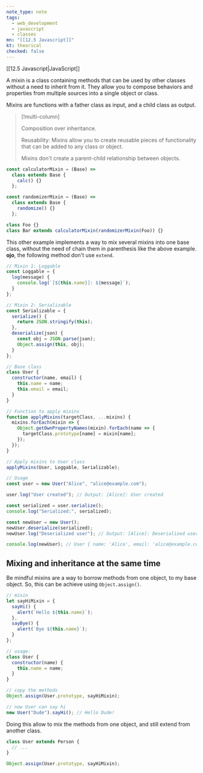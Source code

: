 ```yaml
---
note_type: note
tags:
  - web_development
  - javascript
  - classes
mn: "[[12.5 Javascript]]"
kt: theorical
checked: false
---
```

[[12.5 Javascript|JavaScript]]

A mixin is a class containing methods that can be used by other classes without a need to inherit from it. They allow you to compose behaviors and properties from multiple sources into a single object or class.

Mixins are functions with a father class as input, and a child class as output. 

>[!multi-column]
>
>Composition over inheritance.
>
>Reusability: Mixins allow you to create reusable pieces of functionality that can be added to any class or object.
>
>Mixins don't create a parent-child relationship between objects.

```js
const calculatorMixin = (Base) =>
  class extends Base {
    calc() {}
  };

const randomizerMixin = (Base) =>
  class extends Base {
    randomize() {}
  };

class Foo {}
class Bar extends calculatorMixin(randomizerMixin(Foo)) {}
```

This other example implements a way to mix several mixins into one base class, without the need of chain them in parenthesis like the above example. **ojo**, the following method don't use `extend`. 

```js
// Mixin 1: Loggable
const Loggable = {
  log(message) {
    console.log(`[${this.name}]: ${message}`);
  }
};

// Mixin 2: Serializable
const Serializable = {
  serialize() {
    return JSON.stringify(this);
  },
  deserialize(json) {
    const obj = JSON.parse(json);
    Object.assign(this, obj);
  }
};

// Base class
class User {
  constructor(name, email) {
    this.name = name;
    this.email = email;
  }
}

// Function to apply mixins
function applyMixins(targetClass, ...mixins) {
  mixins.forEach(mixin => {
    Object.getOwnPropertyNames(mixin).forEach(name => {
      targetClass.prototype[name] = mixin[name];
    });
  });
}

// Apply mixins to User class
applyMixins(User, Loggable, Serializable);

// Usage
const user = new User("Alice", "alice@example.com");

user.log("User created"); // Output: [Alice]: User created

const serialized = user.serialize();
console.log("Serialized:", serialized);

const newUser = new User();
newUser.deserialize(serialized);
newUser.log("Deserialized user"); // Output: [Alice]: Deserialized user

console.log(newUser); // User { name: 'Alice', email: 'alice@example.com' }
```

## Mixing and inheritance at the same time
Be mindful mixins are a way to borrow methods from one object, to my base object. So, this can be achieve using `Object.assign()`. 

```js
// mixin
let sayHiMixin = {
  sayHi() {
    alert(`Hello ${this.name}`);
  },
  sayBye() {
    alert(`Bye ${this.name}`);
  }
};

// usage:
class User {
  constructor(name) {
    this.name = name;
  }
}

// copy the methods
Object.assign(User.prototype, sayHiMixin);

// now User can say hi
new User("Dude").sayHi(); // Hello Dude!
```

Doing this allow to mix the methods from one object, and still extend from another class.

```js
class User extends Person {
  // ...
}

Object.assign(User.prototype, sayHiMixin);
```